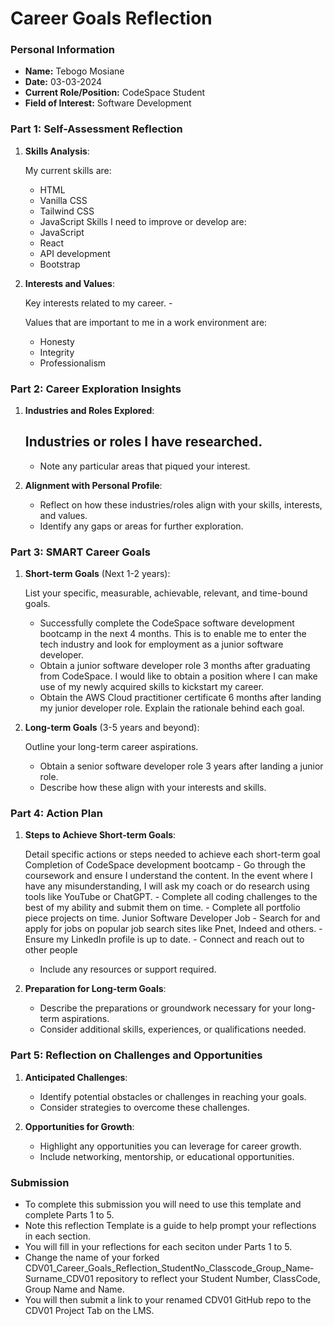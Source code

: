 
# Career Goals Reflection

### Personal Information

- **Name:** Tebogo Mosiane
- **Date:** 03-03-2024
- **Current Role/Position:** CodeSpace Student
- **Field of Interest:** Software Development

### Part 1: Self-Assessment Reflection

1. **Skills Analysis**:
    
   My current skills are:
   - HTML
   - Vanilla CSS
   - Tailwind CSS
   - JavaScript
   Skills I need to improve or develop are:
   - JavaScript
   - React
   - API development
   - Bootstrap
    
2. **Interests and Values**:
    
      Key interests related to my career.
       - 
      
      Values that are important to me in a work environment are:
      - Honesty
      - Integrity
      - Professionalism
        
      

### Part 2: Career Exploration Insights

1. **Industries and Roles Explored**:
    
     Industries or roles I have researched.
      -  
    - Note any particular areas that piqued your interest.
2. **Alignment with Personal Profile**:
    
    - Reflect on how these industries/roles align with your skills, interests, and values.
    - Identify any gaps or areas for further exploration.

### Part 3: SMART Career Goals

1. **Short-term Goals** (Next 1-2 years):
    
     List your specific, measurable, achievable, relevant, and time-bound goals.
     - Successfully complete the CodeSpace software development bootcamp in the next 4 months. This is to enable me to enter the tech industry and look for employment as a junior software developer.
     - Obtain a junior software developer role 3 months after graduating from CodeSpace. I would like to obtain a position where I can make use of my newly acquired skills to kickstart my career.
     - Obtain the AWS Cloud practitioner certificate 6 months after landing my junior developer role. 
     Explain the rationale behind each goal.
2. **Long-term Goals** (3-5 years and beyond):
    
     Outline your long-term career aspirations.
     - Obtain a senior software developer role 3 years after landing a junior role.
    - Describe how these align with your interests and skills.

### Part 4: Action Plan

1. **Steps to Achieve Short-term Goals**:
    
     Detail specific actions or steps needed to achieve each short-term goal
      Completion of CodeSpace development bootcamp
       - Go through the coursework and ensure I understand the content. In the event where I have any misunderstanding, I will ask my coach or do research using tools like YouTube or ChatGPT.
       - Complete all coding challenges to the best of my ability and submit them on time.
       - Complete all portfolio piece projects on time.
     Junior Software Developer Job
       - Search for and apply for jobs on popular job search sites like Pnet, Indeed and others.
       - Ensure my LinkedIn profile is up to date.
       - Connect and reach out to other people

    - Include any resources or support required.
3. **Preparation for Long-term Goals**:
    
    - Describe the preparations or groundwork necessary for your long-term aspirations.
    - Consider additional skills, experiences, or qualifications needed.

### Part 5: Reflection on Challenges and Opportunities

1. **Anticipated Challenges**:
    
    - Identify potential obstacles or challenges in reaching your goals.
    - Consider strategies to overcome these challenges.
2. **Opportunities for Growth**:
    
    - Highlight any opportunities you can leverage for career growth.
    - Include networking, mentorship, or educational opportunities.

### Submission

- To complete this submission you will need to use this template and complete Parts 1 to 5.
- Note this reflection Template is a guide to help prompt your reflections in each section.
- You will fill in your reflections for each seciton under Parts 1 to 5.
- Change the name of your forked CDV01_Career_Goals_Reflection_StudentNo_Classcode_Group_Name-Surname_CDV01 repository to reflect your Student Number, ClassCode, Group Name and Name.
- You will then submit a link to your renamed CDV01 GitHub repo to the CDV01 Project Tab on the LMS.


